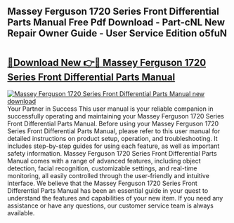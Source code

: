 ## Massey Ferguson 1720 Series Front Differential Parts Manual Free Pdf Download - Part-cNL New Repair Owner Guide - User Service Edition o5fuN

# <h2><a href="http://bc16641.oget.top/?id=Massey+Ferguson+1720+Series+Front+Differential+Parts+Manual">🔗Download New 👉🔴 Massey Ferguson 1720 Series Front Differential Parts Manual</a></h2>

[![Massey Ferguson 1720 Series Front Differential Parts Manual new download](https://i.imgur.com/5g1atiW.png)](http://bc16641.oget.top/?id=Massey+Ferguson+1720+Series+Front+Differential+Parts+Manual)
Your Partner in Success This user manual is your reliable companion in successfully operating and maintaining your Massey Ferguson 1720 Series Front Differential Parts Manual. Before using your Massey Ferguson 1720 Series Front Differential Parts Manual, please refer to this user manual for detailed instructions on product setup, operation, and troubleshooting. It includes step-by-step guides for using each feature, as well as important safety information. Massey Ferguson 1720 Series Front Differential Parts Manual comes with a range of advanced features, including object detection, facial recognition, customizable settings, and real-time monitoring, all easily controlled through the user-friendly and intuitive interface. We believe that the Massey Ferguson 1720 Series Front Differential Parts Manual has been an essential guide in your quest to understand the features and capabilities of your new item. If you need any assistance or have any questions, our customer service team is always available.
